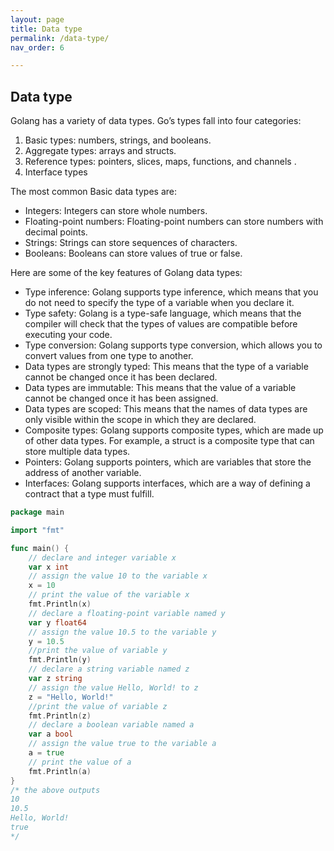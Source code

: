 ```yaml
---
layout: page
title: Data type
permalink: /data-type/
nav_order: 6

---
```



## Data type

Golang has a variety of data types.
Go’s types fall into four categories:

1. Basic types: numbers, strings, and booleans.
2. Aggregate types: arrays and structs.
3. Reference types: pointers, slices, maps, functions, and channels .
4. Interface types

 The most common Basic data types are:
- Integers: Integers can store whole numbers.
- Floating-point numbers: Floating-point numbers can store numbers with decimal points.
- Strings: Strings can store sequences of characters.
- Booleans: Booleans can store values of true or false.

Here are some of the key features of Golang data types:

- Type inference: Golang supports type inference, which means that you do not need to specify the type of a variable when you declare it.
- Type safety: Golang is a type-safe language, which means that the compiler will check that the types of values are compatible before executing your code.
- Type conversion: Golang supports type conversion, which allows you to convert values from one type to another.
- Data types are strongly typed: This means that the type of a variable cannot be changed once it has been declared.
- Data types are immutable: This means that the value of a variable cannot be changed once it has been assigned.
- Data types are scoped: This means that the names of data types are only visible within the scope in which they are declared.
- Composite types: Golang supports composite types, which are made up of other data types. For example, a struct is a composite type that can store multiple data types.
- Pointers: Golang supports pointers, which are variables that store the address of another variable.
- Interfaces: Golang supports interfaces, which are a way of defining a contract that a type must fulfill.

```go
package main

import "fmt"

func main() {
	// declare and integer variable x
	var x int
	// assign the value 10 to the variable x
	x = 10
	// print the value of the variable x
	fmt.Println(x)
	// declare a floating-point variable named y
	var y float64
	// assign the value 10.5 to the variable y
	y = 10.5
	//print the value of variable y
	fmt.Println(y)
	// declare a string variable named z
	var z string
	// assign the value Hello, World! to z
	z = "Hello, World!"
	//print the value of variable z
	fmt.Println(z)
	// declare a boolean variable named a
	var a bool
	// assign the value true to the variable a
	a = true
	// print the value of a
	fmt.Println(a)
}
/* the above outputs
10
10.5
Hello, World!
true
*/
```
